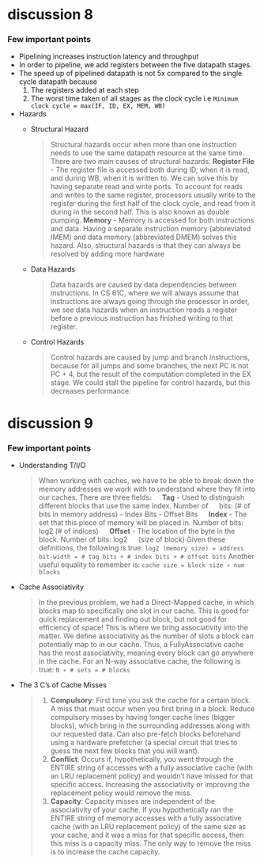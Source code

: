 # discussion 8

### Few important points

- Pipelining increases instruction latency and throughput
- In order to pipeline, we add registers between the five datapath stages.
- The speed up of pipelined datapath is not 5x compared to the single cycle datapath because 
    1. The registers added at each step 
    2. The worst time taken of all stages as the clock cycle i.e
        ```Minimum clock cycle = max(IF, ID, EX, MEM, WB)```
- Hazards
    - Structural Hazard
        > Structural hazards occur when more than one instruction needs to use the same
datapath resource at the same time. There are two main causes of structural hazards: 
**Register File** - The register file is accessed both during ID, when it is read, and
during WB, when it is written to. We can solve this by having separate
read and write ports. To account for reads and writes to the same register,
processors usually write to the register during the first half of the clock cycle,
and read from it during in the second half. This is also known as double
pumping.
**Memory** - Memory is accessed for both instructions and data. Having a separate instruction memory (abbreviated IMEM) and data memory (abbreviated
DMEM) solves this hazard.
Also, structural hazards is that they can always be resolved
by adding more hardware

    - Data Hazards
        > Data hazards are caused by data dependencies between instructions. In CS 61C,
where we will always assume that instructions are always going through the processor
in order, we see data hazards when an instruction reads a register before a previous
instruction has finished writing to that register.

    - Control Hazards
        > Control hazards are caused by jump and branch instructions, because for
all jumps and some branches, the next PC is not PC + 4, but the result of the
computation completed in the EX stage. We could stall the pipeline for control
hazards, but this decreases performance.

# discussion 9

### Few important points

- Understanding T/I/O
    > When working with caches, we have to be able to break down the memory addresses
we work with to understand where they fit into our caches. There are three fields:
        &emsp; **Tag** - Used to distinguish different blocks that use the same index. Number of
        &emsp; bits: (# of bits in memory address) - Index Bits - Offset Bits
        &emsp; **Index** - The set that this piece of memory will be placed in. Number of bits:
        &emsp; log2 (# of indices)
        &emsp; **Offset** - The location of the byte in the block. Number of bits: log2
        &emsp; (size of block)
Given these definitions, the following is true:
    ```log2 (memory size) = address bit-width = # tag bits + # index bits + # offset bits```
Another useful equality to remember is:
```cache size = block size ∗ num blocks```
- Cache Associativity
    > In the previous problem, we had a Direct-Mapped cache, in which blocks map to
specifically one slot in our cache. This is good for quick replacement and finding out
block, but not good for efficiency of space!
This is where we bring associativity into the matter. We define associativity as
the number of slots a block can potentially map to in our cache. Thus, a FullyAssociative cache has the most associativity, meaning every block can go anywhere
in the cache.
For an N-way associative cache, the following is true:
```N ∗ # sets = # blocks```
- The 3 C’s of Cache Misses
    > 1. **Compulsory**: First time you ask the cache for a certain block. A miss that must
occur when you first bring in a block. Reduce compulsory misses by having
longer cache lines (bigger blocks), which bring in the surrounding addresses
along with our requested data. Can also pre-fetch blocks beforehand using a
hardware prefetcher (a special circuit that tries to guess the next few blocks
that you will want).
    > 2. **Conflict**: Occurs if, hypothetically, you went through the ENTIRE string of
accesses with a fully associative cache (with an LRU replacement policy) and
wouldn’t have missed for that specific access. Increasing the associativity or
improving the replacement policy would remove the miss.
    > 3. **Capacity**: Capacity misses are independent of the associativity of your cache.
If you hypothetically ran the ENTIRE string of memory accesses with a fully
associative cache (with an LRU replacement policy) of the same size as your
cache, and it was a miss for that specific access, then this miss is a capacity
miss. The only way to remove the miss is to increase the cache capacity.
